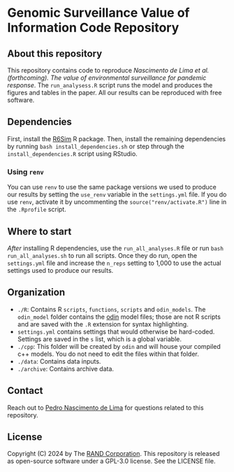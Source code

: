 # Genomic Surveillance Value of Information Code Repository

## About this repository

This repository contains code to reproduce *Nascimento de Lima et al. (forthcoming). The value of environmental surveillance for pandemic response*. The `run_analysess.R` script runs the model and produces the figures and tables in the paper. All our results can be reproduced with free software.

## Dependencies

First, install the [R6Sim](https://github.com/randcorporation/R6Sim/) R package. Then, install the remaining dependencies by running `bash install_dependencies.sh` or step through the `install_dependencies.R` script using RStudio.

### Using `renv`
You can use `renv` to use the same package versions we used to produce our results by setting the `use_renv` variable in the `settings.yml` file. If you do use `renv`, activate it by uncommenting the `source("renv/activate.R")` line in the `.Rprofile` script.

## Where to start

*After* installing R dependencies, use the `run_all_analyses.R` file or run `bash run_all_analyses.sh` to run all scripts. Once they do run, open the `settings.yml` file and increase the `n_reps` setting to 1,000 to use the actual settings used to produce our results.

## Organization

- `./R`: Contains R `scripts`, `functions`, `scripts` and `odin_models`. The `odin_model` folder contains the [odin](https://mrc-ide.github.io/odin/index.html) model files; those are not R scripts and are saved with the `.R` extension for syntax highlighting.
- `settings.yml` contains settings that would otherwise be hard-coded. Settings are saved in the `s` list, which is a global variable.
- `./cpp`: This folder will be created by `odin` and will house your compiled c++ models. You do not need to edit the files within that folder.
- `./data`: Contains data inputs.
- `./archive`: Contains archive data.

## Contact

Reach out to [Pedro Nascimento de Lima](https://www.rand.org/about/people/l/lima_pedro_nascimento_de.html) for
questions related to this repository.

## License

Copyright (C) 2024 by The [RAND Corporation](https://www.rand.org). This
repository is released as open-source software under a GPL-3.0 license.
See the LICENSE file.
